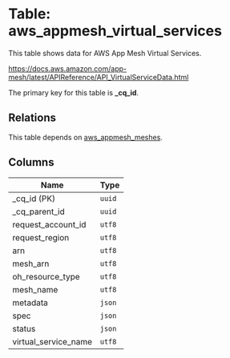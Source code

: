 # Table: aws_appmesh_virtual_services

This table shows data for AWS App Mesh Virtual Services.

https://docs.aws.amazon.com/app-mesh/latest/APIReference/API_VirtualServiceData.html

The primary key for this table is **_cq_id**.

## Relations

This table depends on [aws_appmesh_meshes](aws_appmesh_meshes.md).

## Columns

| Name          | Type          |
| ------------- | ------------- |
|_cq_id (PK)|`uuid`|
|_cq_parent_id|`uuid`|
|request_account_id|`utf8`|
|request_region|`utf8`|
|arn|`utf8`|
|mesh_arn|`utf8`|
|oh_resource_type|`utf8`|
|mesh_name|`utf8`|
|metadata|`json`|
|spec|`json`|
|status|`json`|
|virtual_service_name|`utf8`|